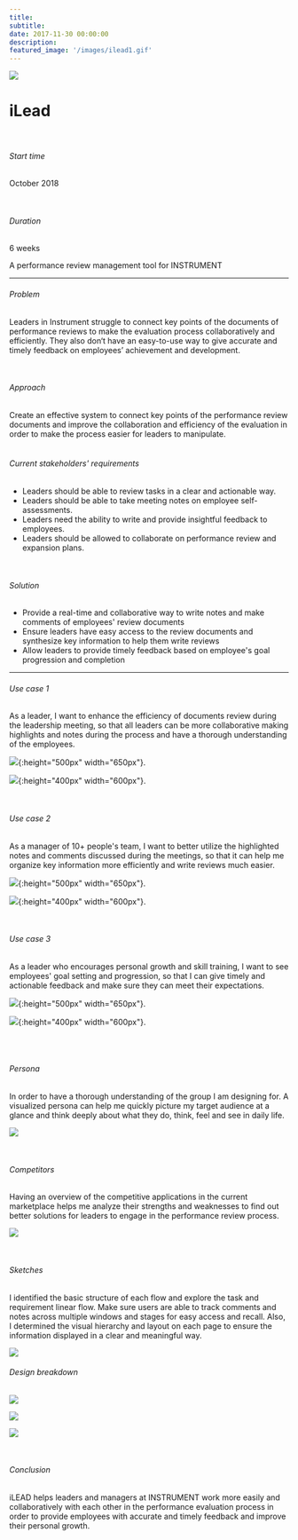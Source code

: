 ```yaml
---
title:
subtitle:
date: 2017-11-30 00:00:00
description:
featured_image: '/images/ilead1.gif'
---
```


![](/images/ilead2.png)

 <h1>iLead</h1>
<br>
<div class="container columnAdjustment">
  <div class="row">
    <div class="col">
		<h6>Start time</h6>
		<p>October 2018</p>
		<br>
		<h6>Duration</h6>
		<p>6 weeks</p>
    </div>
    <div class="col">
      <p>A performance review management tool for INSTRUMENT</p>
    </div>
  </div>
</div>
<hr>

<h6>Problem</h6>
<p>Leaders in Instrument struggle to connect key points of the documents of performance reviews to make the evaluation process collaboratively and efficiently. They also don‘t have an easy-to-use way to give accurate and timely feedback on employees’ achievement and development.</p>
<br>
<h6>Approach</h6>
Create an effective system to connect key points of the performance review documents and improve the collaboration and efficiency of the evaluation in order to make the process easier for leaders to manipulate.
<br><br>
<h6>Current stakeholders' requirements</h6>
<ul>
<li>Leaders should be able to review tasks in a clear and actionable way.</li>
<li>Leaders should be able to take meeting notes on employee self-assessments.</li>
<li>Leaders need the ability to write and provide insightful feedback to employees.</li>
<li>Leaders should be allowed to collaborate on performance review and expansion plans.</li>
</ul>
<br>
<h6>Solution</h6>
<ul>
<li>Provide a real-time and collaborative way to write notes and make comments of employees' review documents</li>
<li>Ensure leaders have easy access to the review documents and synthesize key information to help them write reviews</li>
<li>Allow leaders to provide timely feedback based on employee's goal progression and completion</li>
</ul>

---

<h6>Use case 1</h6>
<p>As a leader, I want to enhance the efficiency of documents review during the leadership meeting, so that all leaders can be more collaborative making highlights and notes during the process and have a thorough understanding of the employees.</p>

![](/images/ilead_wire.png){:height="500px" width="650px"}.

![](/images/ilead_animation1.gif){:height="400px" width="600px"}.

<br>
<h6>Use case 2</h6>
<p>As a manager of 10+ people's team, I want to better utilize the highlighted notes and comments discussed during the meetings, so that it can help me organize key information more efficiently and write reviews much easier.</p>

![](/images/ilead_wire2.png){:height="500px" width="650px"}.

![](/images/ilead_animation2.gif){:height="400px" width="600px"}.

<br>
<h6>Use case 3</h6>
<p>As a leader who encourages personal growth and skill training, I want to see employees' goal setting and progression, so that I can give timely and actionable feedback and make sure they can meet their expectations.</p>

![](/images/ilead_wire3.png){:height="500px" width="650px"}.

![](/images/ilead_animation3.gif){:height="400px" width="600px"}.

<br><br>
<h6>Persona</h6>
<p>In order to have a thorough understanding of the group I am designing for. A visualized persona can help me quickly picture my target audience at a glance and think deeply about what they do, think, feel and see in daily life.</p>

![](/images/ilead_persona.jpeg)

<br>
<h6>Competitors</h6>
Having an overview of the competitive applications in the current marketplace helps me analyze their strengths and weaknesses to find out better solutions for leaders to engage in the performance review process.

![](/images/ilead_competitors.jpeg)

<br>
<h6>Sketches</h6>
I identified the basic structure of each flow and explore the task and requirement linear flow. Make sure users are able to track comments and notes across multiple windows and stages for easy access and recall. Also, I determined the visual hierarchy and layout on each page to ensure the information displayed in a clear and meaningful way.

![](/images/ilead_sketch.jpeg)

<h6>Design breakdown</h6>

![](/images/ilead_breakdown1.png)

![](/images/ilead_breakdown2.png)

![](/images/ilead_breakdown3.png)

<br>
<h6>Conclusion</h6>
iLEAD helps leaders and managers at INSTRUMENT work more easily and collaboratively with each other in the performance evaluation process in order to provide employees with accurate and timely feedback and improve their personal growth.

<br/><br/>
